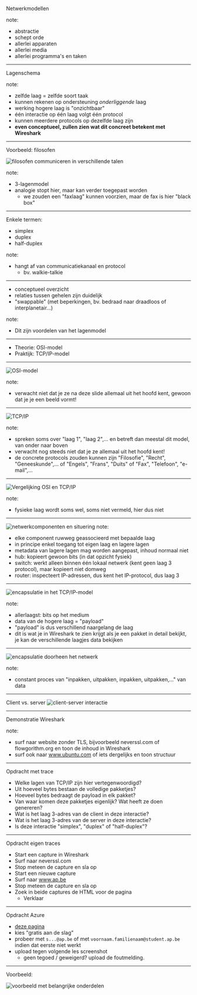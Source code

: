 Netwerkmodellen

note:
- abstractie
- schept orde
- allerlei apparaten
- allerlei media
- allerlei programma's en taken
---
Lagenschema

note:
- zelfde laag = zelfde soort taak
- kunnen rekenen op ondersteuning *onderliggende* laag
- werking hogere laag is "onzichtbaar"
- één interactie op één laag volgt één protocol
- kunnen meerdere protocols op dezelfde laag zijn
- **even conceptueel, zullen zien wat dit concreet betekent met Wireshark**
---
Voorbeeld: filosofen

![filosofen communiceren in verschillende talen](./afbeeldingen/filosofen.png)
<!-- figuur overgenomen uit Tanenbaum, Computer Networks, 5e editie -->
note:
- 3-lagenmodel
- analogie stopt hier, maar kan verder toegepast worden
  - we zouden een "faxlaag" kunnen voorzien, maar de fax is hier "black box"
---
Enkele termen:

- simplex
- duplex
- half-duplex

note:
- hangt af van communicatiekanaal en protocol
  - bv. walkie-talkie
---
- conceptueel overzicht
- relaties tussen gehelen zijn duidelijk
- "swappable" (met beperkingen, bv. bedraad naar draadloos of interplanetair...)

note:
- Dit zijn voordelen van het lagenmodel
---
- Theorie: OSI-model
- Praktijk: TCP/IP-model
---
<!-- .slide:data-background="#ffffff"-->
![OSI-model](./afbeeldingen/osi.svg)
<!--<a href="https://commons.wikimedia.org/wiki/File:Osi-model-jb.svg">SVG edition:Gorivero</a>,<a href="http://creativecommons.org/licenses/by-sa/3.0/">CC BY-SA 3.0</a>,via Wikimedia Commons-->
note:

- verwacht niet dat je ze na deze slide allemaal uit het hoofd kent, gewoon dat je je een beeld vormt!
---
![TCP/IP](./afbeeldingen/TCP-IP_Model_-_en.png)
<!--afgeleid van afgeleid van <a
								href="https://commons.wikimedia.org/wiki/File:TCP-IP_Model_-_en.png">Michel Bakni</a>,
							<a href="https://creativecommons.org/licenses/by-sa/4.0">CC BY-SA 4.0</a>, via Wikimedia
							Commons-->
note:

- spreken soms over "laag 1", "laag 2",... en betreft dan meestal dit model, van onder naar boven
- verwacht nog steeds niet dat je ze allemaal uit het hoofd kent!
- de concrete protocols zouden kunnen zijn "Filosofie", "Recht", "Geneeskunde",... of "Engels", "Frans", "Duits" of "Fax", "Telefoon", "e-mail",...
---
![Vergelijking OSI en TCP/IP](./afbeeldingen/vergelijking-osi-tcpip.png)
<!--<a
								href="https://commons.wikimedia.org/wiki/File:Comparaison_des_mod%C3%A8les_OSI_et_TCP_IP.png">tomsgued</a>,
							<a href="https://creativecommons.org/licenses/by-sa/3.0">CC BY-SA 3.0</a>, via Wikimedia
							Commons-->

note:
- fysieke laag wordt soms wel, soms niet vermeld, hier dus niet
---
<!-- .slide:data-background="#ffffff"-->
![netwerkcomponenten en situering](./afbeeldingen/netwerkcomponenten.png)
note:
- elke component ruwweg geassocieerd met bepaalde laag
- in principe enkel toegang tot eigen laag en lagere lagen
- metadata van lagere lagen mag worden aangepast, inhoud normaal niet
- hub: kopieert gewoon bits (in dat opzicht fysiek)
- switch: werkt alleen binnen één lokaal netwerk (kent geen laag 3 protocol), maar kopieert niet domweg
- router: inspecteert IP-adressen, dus kent het IP-protocol, dus laag 3
---
<!-- .slide:data-background="#ffffff"-->
![encapsulatie in het TCP/IP-model](./afbeeldingen/encapsulatie.svg)
<!--<a href="https://commons.wikimedia.org/wiki/File:Inkapseling_bij_tcp-ip-nl.svg">David Mudrák (mudrdmz)</a>, <a href="https://creativecommons.org/licenses/by-sa/3.0">CC BY-SA 3.0</a>, via Wikimedia Commons-->
note:
- allerlaagst: bits op het medium
- data van de hogere laag = "payload"
- "payload" is dus verschillend naargelang de laag
- dit is wat je in Wireshark te zien krijgt als je een pakket in detail bekijkt, je kan de verschillende laagjes data bekijken
---
<!-- .slide:data-background="#ffffff"-->
![encapsulatie doorheen het netwerk](./afbeeldingen/encapsulatie-doorheen-netwerk.svg)

note:
- constant proces van "inpakken, uitpakken, inpakken, uitpakken,..." van data
---
Client vs. server
![client-server interactie](./afbeeldingen/client-server.png)
<!--Client-server, afbeelding van <a href="https://pixabay.com/users/sandra_schoen-53876/?utm_source=link-attribution&utm_medium=referral&utm_campaign=image&utm_content=341420">Sandra Schön</a> from <a href="https://pixabay.com//?utm_source=link-attribution&utm_medium=referral&utm_campaign=image&utm_content=341420">Pixabay</a>-->
---
Demonstratie Wireshark

note:
- surf naar website zonder TLS, bijvoorbeeld neverssl.com of flowgorithm.org en toon de inhoud in Wireshark
- surf ook naar www.ubuntu.com of iets dergelijks en toon structuur
---
Opdracht met trace

- Welke lagen van TCP/IP zijn hier vertegenwoordigd?
- Uit hoeveel bytes bestaan de volledige pakketjes?
- Hoeveel bytes bedraagt de payload in elk pakket?
- Van waar komen deze pakketjes eigenlijk? Wat heeft ze doen genereren?
- Wat is het laag 3-adres van de client in deze interactie?
- Wat is het laag 3-adres van de server in deze interactie?
- Is deze interactie "simplex", "duplex" of "half-duplex"?
---
Opdracht eigen traces

- Start een capture in Wireshark
- Surf naar neverssl.com
- Stop meteen de capture en sla op
- Start een nieuwe capture
- Surf naar www.ap.be
- Stop meteen de capture en sla op
- Zoek in beide captures de HTML voor de pagina
  - Verklaar
---
Opdracht Azure

- [deze pagina](https://azure.microsoft.com/nl-nl/free/students)
- kies "gratis aan de slag"
- probeer met `s...@ap.be` of met `voornaam.familienaam@student.ap.be` indien dat eerste niet werkt
- upload tegen volgende les screenshot
  - geen tegoed / geweigerd? upload de foutmelding.
---
Voorbeeld:

![voorbeeld met belangrijke onderdelen](./afbeeldingen/azure-for-students.png)

